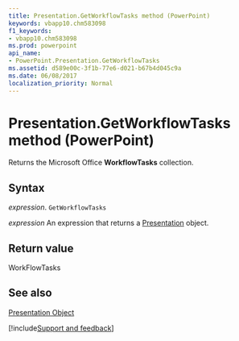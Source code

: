 ```yaml
---
title: Presentation.GetWorkflowTasks method (PowerPoint)
keywords: vbapp10.chm583098
f1_keywords:
- vbapp10.chm583098
ms.prod: powerpoint
api_name:
- PowerPoint.Presentation.GetWorkflowTasks
ms.assetid: d589e00c-3f1b-77e6-d021-b67b4d045c9a
ms.date: 06/08/2017
localization_priority: Normal
---
```



# Presentation.GetWorkflowTasks method (PowerPoint)

 Returns the Microsoft Office **WorkflowTasks** collection.


## Syntax

_expression_. `GetWorkflowTasks`

 _expression_ An expression that returns a [Presentation](PowerPoint.Presentation.md) object.


## Return value

WorkFlowTasks


## See also


[Presentation Object](PowerPoint.Presentation.md)

[!include[Support and feedback](~/includes/feedback-boilerplate.md)]